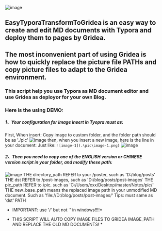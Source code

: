 ![image](https://github.com/heroamd/EasyTyporaTransformToGridea/assets/47046657/74b049b7-b21c-4a02-b7e1-10f6dfb35949)
## EasyTyporaTransformToGridea is an easy way to create and edit MD documents with Typora and deploy them to pages by Gridea.
## The most inconvenient part of using Gridea is how to quickly replace the picture file PATHs and copy picture files to adapt to the Gridea environment.

### This script help you use Typora as MD document editor and use Gridea as deployor for your own Blog.

### Here is the using DEMO:

##### 1、Your configuration for image insert in Tyopra must as: 
First, When insert: Copy image to custom folder, and the folder path should be as './pic'
![image](https://github.com/heroamd/EasyTyporaTransformToGridea/assets/47046657/66be05c4-8c08-41bc-aff1-74e08ee83067)
then, when you insert a new image, here is the line in your document:
Just like: `![image-1](.\pic\image-1.png)`
![image](https://github.com/heroamd/EasyTyporaTransformToGridea/assets/47046657/33233e7b-3ebe-4ae7-a1c9-ac99da1f80f2)

##### 2、Then you need to copy one of the ENGLISH version or CHINESE version script in your folder, and modify these path:
![image](https://github.com/heroamd/EasyTyporaTransformToGridea/assets/47046657/24171d47-e3a1-4fcc-82a5-56116aa20c17)
THE directory_path REFER to your <Gridea project was created path>/poster, such as 'D:/blog/posts'
THE dst REFER to <The directory location for storing images in Gridea>/post-images, such as 'D:/blog/posts/post-images'
THE pic_path REFER to <The default location where Typora automatically saves inserted images>/pic. such as  'C:/Users/xxx/Desktop/master/Notes/pic/'
THE new_base_path means the replaced image path in your unmodified MD document. Such as 'file://D:/blog/posts/post-images/' Tips: must same as 'dst' PATH

* IMPORTANT: use '/' but not '\' in windows!!!!*

* THIS SCRIPT WILL AUTO COPY IMAGE FILES TO GRIDEA IMAGE_PATH AND REPLACE THE OLD MD DOCUMENTS! *
